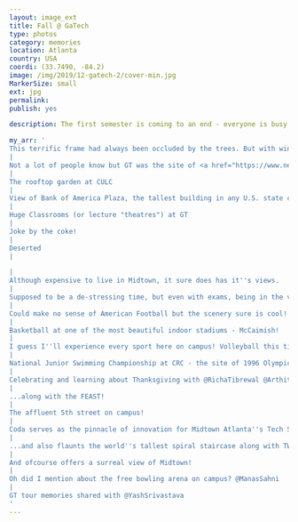 ```yaml
---
layout: image_ext
title: Fall @ GaTech
type: photos
category: memories
location: Atlanta
country: USA
coordi: (33.7490, -84.2)
image: /img/2019/12-gatech-2/cover-min.jpg
MarkerSize: small
ext: jpg
permalink:
publish: yes

description: The first semester is coming to an end - everyone is busy studying with the campus being deserted. But luckily, I don't have exams this semester - giving me the perfect opportunity to capture pictures of the campus with minimal disturbance by other creatures.

my_arr: '
This terrific frame had always been occluded by the trees. But with winter setting in, it gives one the perfect opportunity to click this! GT was founded in 1885, as a trade school and the school''s site once held fortifications to protect Atlanta during the American Civil War.
|
Not a lot of people know but GT was the site of <a href="https://www.news.gatech.edu/2012/07/24/georgia-tech-selected-location-%E2%80%9C-internship%E2%80%9D" target="_blank">shooting of film "The Internship"</a> and the Clough Undegraduate Learning Commons (CULC) was staged up as Google Plex.
|
The rooftop garden at CULC
|
View of Bank of America Plaza, the tallest building in any U.S. state capital from campus.
|
Huge Classrooms (or lecture "theatres") at GT
|
Joke by the coke!
|
Deserted
|

|
Although expensive to live in Midtown, it sure does has it''s views.
|
Supposed to be a de-stressing time, but even with exams, being in the vicinity of dogs is super stressful for me!
|
Could make no sense of American Football but the scenery sure is cool!
|
Basketball at one of the most beautiful indoor stadiums - McCaimish!
|
I guess I''ll experience every sport here on campus! Volleyball this time
|
National Junior Swimming Championship at CRC - the site of 1996 Olympics.
|
Celebrating and learning about Thanksgiving with @RichaTibrewal @ArthitaGhosh @KathanKashiparekh @ShaliniChaudhuri and our graceful hosts ..
|
...along with the FEAST!
|
The affluent 5th street on campus!
|
Coda serves as the pinnacle of innovation for Midtown Atlanta''s Tech Square...
|
...and also flaunts the world''s tallest spiral staircase along with TWIN elevators - two cars operating independently in one shaft!
|
And ofcourse offers a surreal view of Midtown!
|
Oh did I mention about the free bowling arena on campus? @ManasSahni
|
GT tour memories shared with @YashSrivastava
'
---
```

<!-- http://compressjpeg.com -->
<!-- http://compressimage.toolur.com/ 1024, 400-->
<!-- https://ezgif.com/optimize/ remove second and then lossy 50 -->
